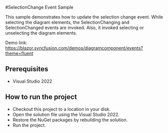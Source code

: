 #SelectionChange Event Sample

This sample demonstrates how to update the selection change event. While selecting the diagram elements, the SelectionChanging and SelectionChanged events are invoked. Also, it invoked selecting or unselecting the diagram elements.

Demo link: 
https://blazor.syncfusion.com/demos/diagramcomponent/events?theme=fluent

## Prerequisites

* Visual Studio 2022

## How to run the project

* Checkout this project to a location in your disk.
* Open the solution file using the Visual Studio 2022.
* Restore the NuGet packages by rebuilding the solution.
* Run the project.
